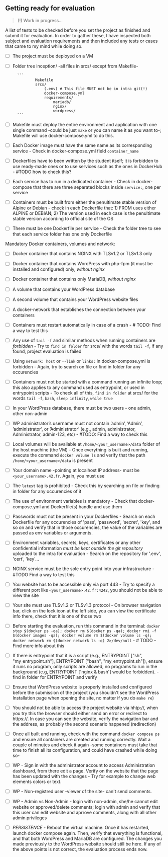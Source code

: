 ## Getting ready for evaluation

> (!) Work in progress...

A list of tests to be checked before you set the project as finished and submit it for evaluation. In order to gather these, I have inspected both subject and evaluation requirements and then included any tests or cases that came to my mind while doing so.

- [ ] The project must be deployed on a VM
- [ ] Folder tree inception/ -all files in srcs/ except from Makefile-

        ```
                Makefile
                srcs/
                    (.env) # This file MUST not be in intra git(!)
                    docker-compose.yml
                    requirements/
                        mariadb/
                        nginx/
                        wordpress/
        ```
- [ ] Makefile must deploy the entire environment and application with one single command -could be just `make` or you can name it as you want to-; Makefile will use docker-compose.yml to do this.
- [ ] Each Docker image must have the same name as its corresponding service - Check in docker-compose.yml field `container_name`
- [ ] Dockerfiles have to been written by the student itself; it is forbidden to use ready-made ones or to use services such as the ones in DockerHub - #TODO how to check this?
- [ ] Each service has to run in a dedicated container - Check in docker-compose that there are three separated blocks inside `service:`, one per service 
- [ ] Containers must be built from either the penultimate stable version of Alpine or Debian - check in each Dockerfile that: 1) FROM uses either ALPINE or DEBIAN; 2) The version used in each case is the penultimate stable version according to official site of the OS
- [ ] There must be one Dockerfile per service - Check the folder tree to see that each service folder has one only Dockerfile

Mandatory Docker containers, volumes and network:
- [ ] Docker container that contains NGINX with TLSv1.2 or TLSv1.3 only
- [ ] Docker container that contains WordPress with php-fpm (it must be installed
and configured) only, *without nginx*
- [ ] Docker container that contains only MariaDB, *without nginx*
- [ ] A volume that contains your WordPress database
- [ ] A second volume that contains your WordPress website files
- [ ] A docker-network that establishes the connection between your containers

- [ ] Containers must restart automatically in case of a crash - # TODO: Find a way to test this
- [ ] Any use of `tail -f` and similar methods when running containers are *forbidden* - Try to `find in folder` for srcs/ with the words `tail -f`, if any found, project evaluation is failed
- [ ] Using `network: host` or `--link` or `links:` in docker-compose.yml is forbidden - Again, try to search on file or find in folder for any occurencies
- [ ] Containers must not be started with a command running an infinite loop; this also applies to any command used as entrypoint, or used in entrypoint scripts - To check all of this, `find in folder` at srcs/ for the words `tail -f`, `bash`, `sleep infinity`, `while true`
- [ ] In your WordPress database, there must be two users - one admin, other non-admin
- [ ] WP administrator’s username must not contain ’admin’, ’Admin’, ’administrator’, or ’Administrator’ (e.g., admin, administrator, Administrator, admin-123, etc) - #TODO: Find a way to check this
- [ ] Local volumes will be available at `/home/<your_username>/data` folder of the host machine (the VM) - Once everything is built and running, execute the command `docker volume ls` and verify that the path `/home/<your_username>/data` is present
- [ ] Your domain name -pointing at localhost IP address- must be `<your_username>.42.fr`. Again, you must use
- [ ] The `latest` tag is prohibited - Check this by searching on file or finding in folder for any occurencies of it
- [ ] The use of environment variables is mandatory - Check that docker-compose.yml and Dockerfile(s) handle and use them
- [ ] Passwords must not be present in your Dockerfiles - Search on each Dockerfile for any occurencies of 'pass', 'password', 'secret', 'key', and so on and verify that in those occurencies, the value of the variables are passed as env variables or arguments.
- [ ] Environment variables, secrets, keys, certificates or any other confidential information *must be kept outside the git repository* uploaded to the intra for evaluation - Search on the repository for '.env', 'cert', 'key'...
- [ ] NGINX service must be the sole entry point into your infrastructure - #TODO Find a way to test this
- [ ] You website has to be accessible only via port 443 - Try to specify a different port like `<your_username>.42.fr:4242`, you should not be able to view the site
- [ ] Your site must use TLSv1.2 or TLSv1.3 protocol - On browser navigation bar, click on the lock icon at the left side, you can view the certificate info there, check that it is one of those two
- [ ] Before starting the evaluation, run this command in the terminal: `docker stop $(docker ps -qa); docker rm $(docker ps -qa); docker rmi -f $(docker images -qa); docker volume rm $(docker volume ls -q); docker network rm $(docker network ls -q) 2>/dev/null` - # TODO - Find more info about this
- [ ] If there is entrypoint that it is a script (e.g., ENTRYPOINT ["sh", "my_entrypoint.sh"], ENTRYPOINT ["bash", "my_entrypoint.sh"]), ensure it runs no program, only scripts are allowed, no programs to run in the background (e.g, ENTRYPOINT ['nginx & bash'] would be forbidden). - find in folder for ENTRYPOINT and verify
- [ ] Ensure that WordPress website is properly installed and configured before the submission of the project (you shouldn't see the WordPress Installation page when opening the site, no matter if you do `make re`)
- [ ] You should not be able to access the project website via hhtp://, when you try this the browser should either send an error or redirect to https://. In case you can see the website, verify the navigation bar and the address, as probably the second scenario happened (redirection) 
- [ ] Once all built and running, check with the command `docker compose ps` and ensure all containers are created and running correctly. Wait a couple of minutes and check it again -some containers must take that time to finish all its configuration, and could have crashed while doing so-
- [ ] WP - Sign in with the administrator account to access Administration dashboard, from there edit a page. Verify on the website that the page has been updated with the changes - Try for example to change web elements colors or text.
- [ ] WP - Non-registred user -viewer of the site- can't send comments.
- [ ] WP - Admin vs Non-Admin - login with non-admin, she/he cannot edit website or approved/delete comments; login with admin and verify that this user can edit website and aprrove comments, along with all other admin privileges
- [ ] *PERSISTENCE* - Reboot the virtual machine. Once it has restarted, launch docker compose again. Then, verify that everything is functional, and that both WordPress and MariaDB are configured. The changes you made previously to the WordPress website should still be here. If any of the above points is not correct, the evaluation process ends now.


